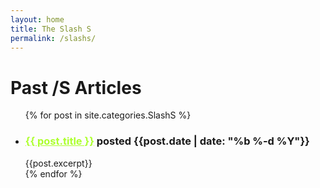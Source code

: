 ```yaml
---
layout: home
title: The Slash S
permalink: /slashs/
---
```

<style>
    li {text-align: left;}
    a {color: greenyellow}
</style>


# **Past /S Articles**

  <ul>
  {% for post in site.categories.SlashS %}
    <li>
      <h3> <a href="{{ post.url }}">{{ post.title }}</a> posted {{post.date | date: "%b %-d %Y"}} </h3>  {{post.excerpt}} 
    </li>
  {% endfor %}
  </ul>
  